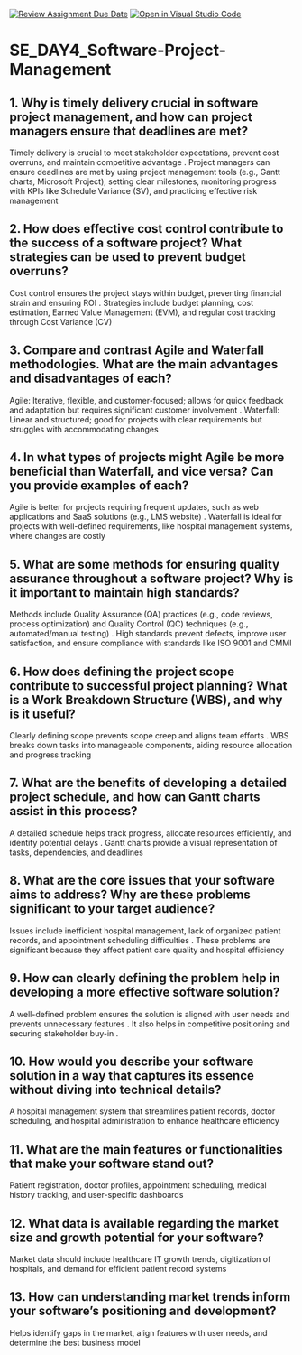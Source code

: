 [![Review Assignment Due Date](https://classroom.github.com/assets/deadline-readme-button-22041afd0340ce965d47ae6ef1cefeee28c7c493a6346c4f15d667ab976d596c.svg)](https://classroom.github.com/a/9pw6JKcu)
[![Open in Visual Studio Code](https://classroom.github.com/assets/open-in-vscode-2e0aaae1b6195c2367325f4f02e2d04e9abb55f0b24a779b69b11b9e10269abc.svg)](https://classroom.github.com/online_ide?assignment_repo_id=18538535&assignment_repo_type=AssignmentRepo)
# SE_DAY4_Software-Project-Management
## 1. Why is timely delivery crucial in software project management, and how can project managers ensure that deadlines are met?
Timely delivery is crucial to meet stakeholder expectations, prevent cost overruns, and maintain competitive advantage​
.
Project managers can ensure deadlines are met by using project management tools (e.g., Gantt charts, Microsoft Project), setting clear milestones, monitoring progress with KPIs like Schedule Variance (SV), and practicing effective risk management​

## 2. How does effective cost control contribute to the success of a software project? What strategies can be used to prevent budget overruns?
Cost control ensures the project stays within budget, preventing financial strain and ensuring ROI​
.
Strategies include budget planning, cost estimation, Earned Value Management (EVM), and regular cost tracking through Cost Variance (CV)​
## 3. Compare and contrast Agile and Waterfall methodologies. What are the main advantages and disadvantages of each?
Agile: Iterative, flexible, and customer-focused; allows for quick feedback and adaptation but requires significant customer involvement​
.
Waterfall: Linear and structured; good for projects with clear requirements but struggles with accommodating changes​

## 4. In what types of projects might Agile be more beneficial than Waterfall, and vice versa? Can you provide examples of each?
Agile is better for projects requiring frequent updates, such as web applications and SaaS solutions (e.g., LMS website)​
.
Waterfall is ideal for projects with well-defined requirements, like hospital management systems, where changes are costly​



## 5. What are some methods for ensuring quality assurance throughout a software project? Why is it important to maintain high standards?
Methods include Quality Assurance (QA) practices (e.g., code reviews, process optimization) and Quality Control (QC) techniques (e.g., automated/manual testing)​
.
High standards prevent defects, improve user satisfaction, and ensure compliance with standards like ISO 9001 and CMMI​


## 6. How does defining the project scope contribute to successful project planning? What is a Work Breakdown Structure (WBS), and why is it useful?
Clearly defining scope prevents scope creep and aligns team efforts​
.
WBS breaks down tasks into manageable components, aiding resource allocation and progress tracking
## 7. What are the benefits of developing a detailed project schedule, and how can Gantt charts assist in this process?
A detailed schedule helps track progress, allocate resources efficiently, and identify potential delays​
.
Gantt charts provide a visual representation of tasks, dependencies, and deadlines​


## 8. What are the core issues that your software aims to address? Why are these problems significant to your target audience?
Issues include inefficient hospital management, lack of organized patient records, and appointment scheduling difficulties​
.
These problems are significant because they affect patient care quality and hospital efficiency​

## 9. How can clearly defining the problem help in developing a more effective software solution?
A well-defined problem ensures the solution is aligned with user needs and prevents unnecessary features​
.
It also helps in competitive positioning and securing stakeholder buy-in​
.

## 10. How would you describe your software solution in a way that captures its essence without diving into technical details?
A hospital management system that streamlines patient records, doctor scheduling, and hospital administration to enhance healthcare efficiency​


## 11. What are the main features or functionalities that make your software stand out?
Patient registration, doctor profiles, appointment scheduling, medical history tracking, and user-specific dashboards

## 12. What data is available regarding the market size and growth potential for your software?
Market data should include healthcare IT growth trends, digitization of hospitals, and demand for efficient patient record systems

## 13. How can understanding market trends inform your software’s positioning and development?
Helps identify gaps in the market, align features with user needs, and determine the best business model​

